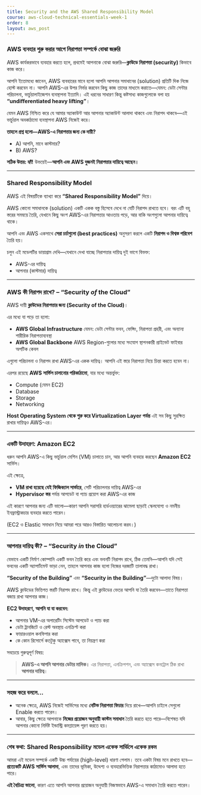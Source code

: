 ```yaml
---
title: Security and the AWS Shared Responsibility Model
course: aws-cloud-technical-essentials-week-1
order: 8
layout: aws_post
---
```



### **AWS ব্যবহার শুরু করার আগে নিরাপত্তা সম্পর্কে বোঝা জরুরি**

AWS কার্যকরভাবে ব্যবহার করতে হলে, প্রথমেই আপনাকে বোঝা জরুরি—**ক্লাউডে নিরাপত্তা (security)** কিভাবে কাজ করে।

আপনি ইতোমধ্যে জানেন, AWS ব্যবহারের মানে হলো আপনি আপনার সমাধানের (solution) প্রতিটি দিক নিজে হোস্ট করবেন না। আপনি AWS-এর উপর নির্ভর করবেন কিছু কাজ তাদের মাধ্যমে করাতে—যেমন: ডেটা সেন্টার পরিচালনা, ভার্চুয়ালাইজেশন ব্যবস্থাপনা ইত্যাদি। এই ধরনের সাধারণ কিন্তু কষ্টসাধ্য কাজগুলোকে বলা হয় **“undifferentiated heavy lifting”**।

যেমন AWS নিশ্চিত করে যে আমার অ্যাকাউন্ট আর আপনার অ্যাকাউন্ট আলাদা থাকবে এবং নিরাপদ থাকবে—এই ভার্চুয়াল অবকাঠামো ব্যবস্থাপনা AWS নিজেই করে।

**তাহলে প্রশ্ন হলো—AWS-এ নিরাপত্তার জন্য কে দায়ী?**

* A) আপনি, মানে কাস্টমার?
* B) AWS?

**সঠিক উত্তর: হ্যাঁ!**
উভয়েই—**আপনি এবং AWS দুজনই নিরাপত্তার দায়িত্বে আছেন।**

---

### **Shared Responsibility Model**

AWS এই বিষয়টিকে ব্যাখ্যা করে **“Shared Responsibility Model”** দিয়ে।

AWS কোনো সমাধানকে (solution) একটি একক বস্তু হিসেবে দেখে না যেটি নিরাপদ রাখতে হবে। বরং এটি বহু স্তরের সমন্বয়ে তৈরি, যেখানে কিছু অংশ AWS-এর নিরাপত্তার আওতায় পড়ে, আর বাকি অংশগুলো আপনার দায়িত্বে থাকে।

আপনি এবং AWS একসাথে **সেরা চর্চাগুলো (best practices)** অনুসরণ করলে একটি **নিরাপদ ও বিশ্বস্ত পরিবেশ** তৈরি হয়।

চলুন এই মডেলটির ডায়াগ্রাম দেখি—যেখানে দেখা যাচ্ছে নিরাপত্তার দায়িত্ব দুই ভাগে বিভক্ত:

* AWS-এর দায়িত্ব
* আপনার (কাস্টমার) দায়িত্ব

---

### **AWS কী নিরাপদ রাখে? – “Security *of* the Cloud”**

AWS দায়ী **ক্লাউডের নিরাপত্তার জন্য (Security of the Cloud)**।

এর মধ্যে যা পড়ে তা হলো:

* **AWS Global Infrastructure**
  যেমন: ডেটা সেন্টার ভবন, ফেন্সিং, নিরাপত্তা প্রহরী, এবং অন্যান্য শারীরিক নিরাপত্তাব্যবস্থা
* **AWS Global Backbone**
  AWS Region-গুলোর মধ্যে সংযোগ স্থাপনকারী প্রাইভেট ফাইবার অপটিক কেবল

এগুলো পরিচালনা ও নিরাপদ রাখা AWS-এর একক দায়িত্ব। আপনি এই স্তরে নিরাপত্তা নিয়ে চিন্তা করতে হবেন না।

এরপর রয়েছে **AWS সার্ভিস চালানোর পরিকাঠামো**, যার মধ্যে অন্তর্ভুক্ত:

* Compute (যেমন EC2)
* Database
* Storage
* Networking

**Host Operating System থেকে শুরু করে Virtualization Layer পর্যন্ত** এই সব কিছু সুরক্ষিত রাখার দায়িত্বও AWS-এর।

---

### **একটি উদাহরণ: Amazon EC2**

ধরুন আপনি AWS-এ কিছু ভার্চুয়াল মেশিন (VM) চালাতে চান, আর আপনি ব্যবহার করছেন **Amazon EC2** সার্ভিস।

এই ক্ষেত্রে,

* **VM রাখা হয়েছে যেই ফিজিক্যাল সার্ভারে**, সেটি পরিচালনার দায়িত্ব AWS-এর
* **Hypervisor স্তর** পর্যন্ত আপডেট বা প্যাচ প্রয়োগ করা AWS-এর কাজ

এই কারণে আপনার জন্য এটি ভালো—কারণ আপনি সরাসরি হার্ডওয়্যারের ঝামেলা ছাড়াই স্কেলযোগ্য ও নমনীয় ইনফ্রাস্ট্রাকচার ব্যবহার করতে পারেন।

(EC2 ও Elastic সমাধান নিয়ে আমরা পরে আরও বিস্তারিত আলোচনা করব।)

---

### **আপনার দায়িত্ব কী? – “Security *in* the Cloud”**

যেভাবে একটি নির্মাণ কোম্পানি একটি ভবন তৈরি করে এবং ভবনটি নিরাপদ রাখে, ঠিক তেমনি—আপনি যদি সেই ভবনের একটি অ্যাপার্টমেন্ট ভাড়া নেন, তাহলে আপনার কাজ হলো নিজের দরজাটি তালাবদ্ধ রাখা।

**“Security of the Building”** এবং **“Security in the Building”**—দুটো আলাদা বিষয়।

AWS ক্লাউডের ভিত্তিগত স্তরটি নিরাপদ রাখে। কিন্তু এই ক্লাউডের ভেতর আপনি যা তৈরি করবেন—তাতে নিরাপত্তা বজায় রাখা আপনার কাজ।

**EC2 উদাহরণে, আপনি যা যা করবেন:**

* আপনার VM-এর অপারেটিং সিস্টেম আপডেট ও প্যাচ করা
* ডেটা ট্রানজিটে ও রেস্ট অবস্থায় এনক্রিপ্ট করা
* ফায়ারওয়াল কনফিগার করা
* কে কোন রিসোর্সে কতটুকু অ্যাক্সেস পাবে, তা নিয়ন্ত্রণ করা

সবচেয়ে গুরুত্বপূর্ণ বিষয়:

> **AWS-এ আপনি আপনার ডেটার মালিক।**
> এর নিরাপত্তা, এনক্রিপশন, এবং অ্যাক্সেস কনট্রোল ঠিক রাখা **আপনার দায়িত্ব**।

---

### **সহজ করে বললে...**

* অনেক ক্ষেত্রে, AWS নিজেই সার্ভিসের মধ্যে **নেটিভ নিরাপত্তা ফিচার** দিয়ে রাখে—আপনি চাইলে সেগুলো Enable করতে পারেন।
* আবার, কিছু ক্ষেত্রে আপনাকে **নিজের প্রয়োজন অনুযায়ী কাস্টম সমাধান** তৈরি করতে হতে পারে—বিশেষত যদি আপনার কোনো নির্দিষ্ট ইন্ডাস্ট্রি কমপ্লায়েন্স পূরণ করতে হয়।

---

### **শেষ কথা: Shared Responsibility মডেল একেক সার্ভিসে একেক রকম**

আমরা এই মডেল সম্পর্কে একটি উচ্চ পর্যায়ের (high-level) ধারণা পেলাম। তবে একটা বিষয় মনে রাখতে হবে—**প্রত্যেকটি AWS সার্ভিস আলাদা**, এবং তাদের ভূমিকা, উদ্দেশ্য ও ব্যবহারভিত্তিক নিরাপত্তার কাঠামোও আলাদা হতে পারে।

**এই বৈচিত্র্য ভালো**, কারণ এতে আপনি আপনার প্রয়োজন অনুযায়ী নিজস্বভাবে AWS-এ সমাধান তৈরি করতে পারেন।
